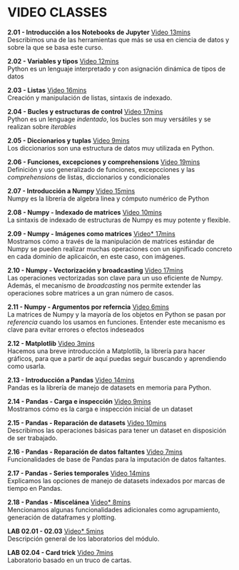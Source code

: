 # VIDEO CLASSES


**2.01 - Introducción a los Notebooks de Jupyter** [Video 13mins](https://youtu.be/AKvAD1aE-30) <br/> Describimos una de las herramientas que más se usa en ciencia de datos y sobre la que se basa este curso.

**2.02 - Variables y tipos** [Video 12mins](https://youtu.be/UtULxGfN-zw) <br/> Python es un lenguaje interpretado y con asignación dinámica de tipos de datos

**2.03 - Listas** [Video 16mins](https://youtu.be/4P7URoRwNXU) <br/> Creación y manipulación de listas, sintaxis de indexado.  

**2.04 - Bucles y estructuras de control** [Video 17mins](https://youtu.be/L6oPhFIsvww) <br/> Python es un lenguage _indentado_, los bucles son muy versátiles y se realizan sobre _iterables_

**2.05 - Diccionarios y tuplas** [Video 9mins](https://youtu.be/xWCbhdMi37Q) <br/> Los diccionarios son una estructura de datos muy utilizada en Python.

**2.06 - Funciones, excepciones y comprehensions** [Video 19mins](https://youtu.be/ej298936kv8) <br/> Definición y uso generalizado de funciones, excepcciones y las _comprehensions_ de listas, diccionarios y condicionales

**2.07 - Introducción a Numpy** [Video 15mins](https://youtu.be/4VsmjHZLQhM) <br/> Numpy es la librería de algebra linea y cómputo numérico de Python

**2.08 - Numpy - Indexado de matrices** [Video 10mins](https://youtu.be/FsQB4hYRv2c) <br/> La sintaxis de indexado de estructuras de Numpy es muy potente y flexible.

**2.09 - Numpy - Imágenes como matrices** [Video* 17mins](https://youtu.be/V1N_D2672JQ) <br/> Mostramos cómo a través de la manipulación de matrices estándar de Numpy se pueden realizar muchas operaciones con un significado concreto en cada dominio de aplicaicón, en este caso, con imágenes.

**2.10 - Numpy - Vectorización y broadcasting** [Video 17mins](https://youtu.be/olP4ofwUfsc) <br/> Las operaciones vectorizadas son clave para un uso eficiente de Numpy. Además, el mecanismo de _broadcasting_ nos permite extender las operaciones sobre matrices a un gran número de casos.

**2.11 - Numpy - Argumentos por referncia** [Video 6mins](https://youtu.be/azeWjbaiCOM) <br/> La matrices de Numpy y la mayoría de los objetos en Python se pasan por _referencia_ cuando los usamos en funciones. Entender este mecanismo es clave para evitar errores o efectos indeseados

**2.12 - Matplotlib** [Video 3mins](https://youtu.be/BOp87WqKuHY) <br/> Hacemos una breve introducción a Matplotlib, la librería para hacer gráficos, para que a partir de aquí puedas seguir buscando y aprendiendo como usarla.

**2.13 - Introducción a Pandas** [Video 14mins](https://youtu.be/tqwZed4385U) <br/> Pandas es la librería de manejo de datasets en memoria para Python.

**2.14 - Pandas - Carga e inspección** [Video 9mins](https://youtu.be/SYOBN-WAXWM) <br/> Mostramos cómo es la carga e inspección inicial de un dataset

**2.15 - Pandas - Reparación de datasets** [Video 10mins](https://youtu.be/MceJd7-czHM) <br/> Describimos las operaciones básicas para tener un dataset en disposición de ser trabajado.

**2.16 - Pandas - Reparación de datos faltantes** [Video 7mins](https://youtu.be/4WAy4La4OUs) <br/> Funcionalidades de base de Pandas para la imputación de datos faltantes.

**2.17 - Pandas - Series temporales** [Video 14mins](https://youtu.be/idatxyBHwII) <br/> Explicamos las opciones de manejo de datasets indexados por marcas de tiempo en Pandas.

**2.18 - Pandas - Miscelánea** [Video* 8mins](https://youtu.be/y8AJG18lClo) <br/> Mencionamos algunas funcionalidades adicionales como agrupamiento, generación de dataframes y plotting.

**LAB 02.01 - 02.03** [Video* 5mins](https://youtu.be/xlRSvCI0cLg) <br/> Descripción general de los laboratorios del módulo.

**LAB 02.04 - Card trick** [Video 7mins](https://www.youtube.com/watch?v=GUx94AdHxHw) <br/> Laboratorio basado en un truco de cartas.


